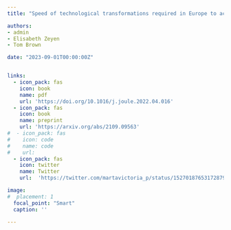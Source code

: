 ```yaml
---
title: "Speed of technological transformations required in Europe to achieve different climate goals"

authors:
- admin
- Elisabeth Zeyen
- Tom Brown

date: "2023-09-01T00:00:00Z"


links:
  - icon_pack: fas
    icon: book
    name: pdf
    url: 'https://doi.org/10.1016/j.joule.2022.04.016'
  - icon_pack: fas
    icon: book
    name: preprint
    url: 'https://arxiv.org/abs/2109.09563'
#  - icon_pack: fas
#    icon: code
#    name: code
#    url:
  - icon_pack: fas
    icon: twitter
    name: Twitter
    url:  'https://twitter.com/martavictoria_p/status/1527018765317287937'

image:
#  placement: 1  
  focal_point: "Smart"
  caption: ''

---
```



